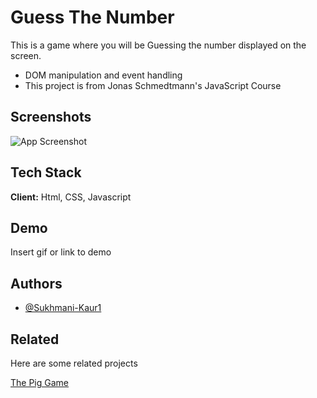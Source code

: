 
# Guess The Number

This is a game where you will be Guessing the number displayed on the screen.
* DOM manipulation and event handling
* This project is from Jonas Schmedtmann's JavaScript Course 


## Screenshots

![App Screenshot](https://camo.githubusercontent.com/abacf31d5606f7fde7058e015319693547e4482836965dde916a4fd8bcb4c00e/68747470733a2f2f7261772e6769746875622e636f6d2f4874657459696e4d696e2f47756573732d4d792d4e756d6265722f6d61737465722f73637265656e73686f742f30312e706e67)


## Tech Stack

**Client:** Html, CSS, Javascript


## Demo

Insert gif or link to demo


## Authors

- [@Sukhmani-Kaur1](https://github.com/Sukhmani-Kaur1)

## Related

Here are some related projects

[The Pig Game](https://github.com/matiassingers/awesome-readme)
